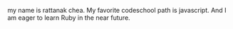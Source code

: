 my name is rattanak chea. My favorite codeschool path is javascript. And I am eager to learn Ruby in the near future.